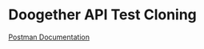 # Doogether API Test Cloning

[Postman Documentation](https://documenter.getpostman.com/view/9117555/SWTD9cdZ?version=latest#df4063d8-42f3-4ac8-adb7-b60db27ef973)

